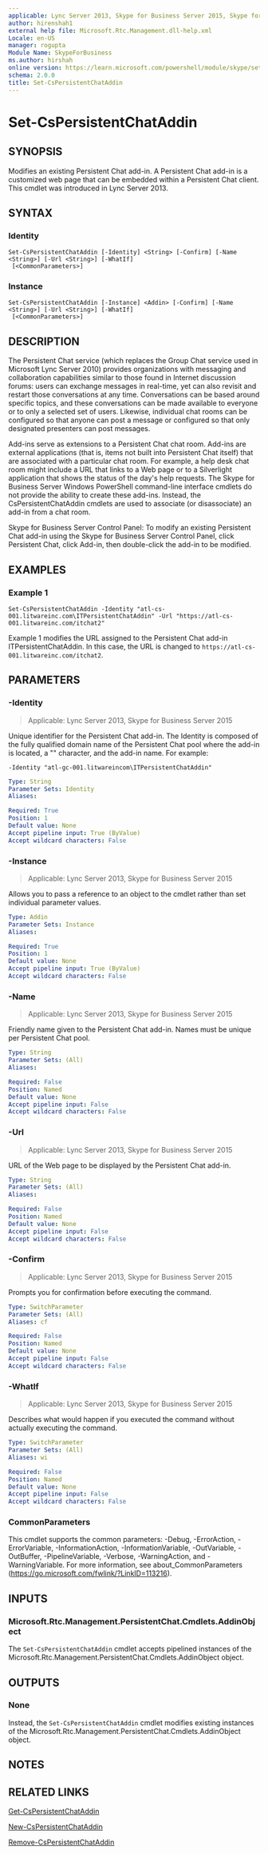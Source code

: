 ```yaml
---
applicable: Lync Server 2013, Skype for Business Server 2015, Skype for Business Server 2019
author: hirenshah1
external help file: Microsoft.Rtc.Management.dll-help.xml
Locale: en-US
manager: rogupta
Module Name: SkypeForBusiness
ms.author: hirshah
online version: https://learn.microsoft.com/powershell/module/skype/set-cspersistentchataddin
schema: 2.0.0
title: Set-CsPersistentChatAddin
---
```


# Set-CsPersistentChatAddin

## SYNOPSIS
Modifies an existing Persistent Chat add-in.
A Persistent Chat add-in is a customized web page that can be embedded within a Persistent Chat client.
This cmdlet was introduced in Lync Server 2013.


## SYNTAX

### Identity
```
Set-CsPersistentChatAddin [-Identity] <String> [-Confirm] [-Name <String>] [-Url <String>] [-WhatIf]
 [<CommonParameters>]
```

### Instance
```
Set-CsPersistentChatAddin [-Instance] <Addin> [-Confirm] [-Name <String>] [-Url <String>] [-WhatIf]
 [<CommonParameters>]
```

## DESCRIPTION
The Persistent Chat service (which replaces the Group Chat service used in Microsoft Lync Server 2010) provides organizations with messaging and collaboration capabilities similar to those found in Internet discussion forums: users can exchange messages in real-time, yet can also revisit and restart those conversations at any time.
Conversations can be based around specific topics, and these conversations can be made available to everyone or to only a selected set of users.
Likewise, individual chat rooms can be configured so that anyone can post a message or configured so that only designated presenters can post messages.

Add-ins serve as extensions to a Persistent Chat chat room.
Add-ins are external applications (that is, items not built into Persistent Chat itself) that are associated with a particular chat room.
For example, a help desk chat room might include a URL that links to a Web page or to a Silverlight application that shows the status of the day's help requests.
The Skype for Business Server Windows PowerShell command-line interface cmdlets do not provide the ability to create these add-ins.
Instead, the CsPersistentChatAddin cmdlets are used to associate (or disassociate) an add-in from a chat room.

Skype for Business Server Control Panel: To modify an existing Persistent Chat add-in using the Skype for Business Server Control Panel, click Persistent Chat, click Add-in, then double-click the add-in to be modified.


## EXAMPLES

### Example 1
```
Set-CsPersistentChatAddin -Identity "atl-cs-001.litwareinc.com\ITPersistentChatAddin" -Url "https://atl-cs-001.litwareinc.com/itchat2"
```

Example 1 modifies the URL assigned to the Persistent Chat add-in ITPersistentChatAddin.
In this case, the URL is changed to `https://atl-cs-001.litwareinc.com/itchat2`.


## PARAMETERS

### -Identity

> Applicable: Lync Server 2013, Skype for Business Server 2015

Unique identifier for the Persistent Chat add-in.
The Identity is composed of the fully qualified domain name of the Persistent Chat pool where the add-in is located, a "\" character, and the add-in name.
For example:

`-Identity "atl-gc-001.litwareincom\ITPersistentChatAddin"`

```yaml
Type: String
Parameter Sets: Identity
Aliases:

Required: True
Position: 1
Default value: None
Accept pipeline input: True (ByValue)
Accept wildcard characters: False
```

### -Instance

> Applicable: Lync Server 2013, Skype for Business Server 2015

Allows you to pass a reference to an object to the cmdlet rather than set individual parameter values.

```yaml
Type: Addin
Parameter Sets: Instance
Aliases:

Required: True
Position: 1
Default value: None
Accept pipeline input: True (ByValue)
Accept wildcard characters: False
```

### -Name

> Applicable: Lync Server 2013, Skype for Business Server 2015

Friendly name given to the Persistent Chat add-in.
Names must be unique per Persistent Chat pool.

```yaml
Type: String
Parameter Sets: (All)
Aliases:

Required: False
Position: Named
Default value: None
Accept pipeline input: False
Accept wildcard characters: False
```

### -Url

> Applicable: Lync Server 2013, Skype for Business Server 2015

URL of the Web page to be displayed by the Persistent Chat add-in.

```yaml
Type: String
Parameter Sets: (All)
Aliases:

Required: False
Position: Named
Default value: None
Accept pipeline input: False
Accept wildcard characters: False
```

### -Confirm

> Applicable: Lync Server 2013, Skype for Business Server 2015

Prompts you for confirmation before executing the command.

```yaml
Type: SwitchParameter
Parameter Sets: (All)
Aliases: cf

Required: False
Position: Named
Default value: None
Accept pipeline input: False
Accept wildcard characters: False
```

### -WhatIf

> Applicable: Lync Server 2013, Skype for Business Server 2015

Describes what would happen if you executed the command without actually executing the command.

```yaml
Type: SwitchParameter
Parameter Sets: (All)
Aliases: wi

Required: False
Position: Named
Default value: None
Accept pipeline input: False
Accept wildcard characters: False
```

### CommonParameters
This cmdlet supports the common parameters: -Debug, -ErrorAction, -ErrorVariable, -InformationAction, -InformationVariable, -OutVariable, -OutBuffer, -PipelineVariable, -Verbose, -WarningAction, and -WarningVariable. For more information, see about_CommonParameters (https://go.microsoft.com/fwlink/?LinkID=113216).

## INPUTS

### Microsoft.Rtc.Management.PersistentChat.Cmdlets.AddinObject
The `Set-CsPersistentChatAddin` cmdlet accepts pipelined instances of the Microsoft.Rtc.Management.PersistentChat.Cmdlets.AddinObject object.

## OUTPUTS

### None
Instead, the `Set-CsPersistentChatAddin` cmdlet modifies existing instances of the Microsoft.Rtc.Management.PersistentChat.Cmdlets.AddinObject object.

## NOTES

## RELATED LINKS

[Get-CsPersistentChatAddin](Get-CsPersistentChatAddin.md)

[New-CsPersistentChatAddin](New-CsPersistentChatAddin.md)

[Remove-CsPersistentChatAddin](Remove-CsPersistentChatAddin.md)
